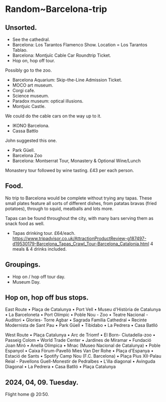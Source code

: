 # Random~Barcelona-trip

## Unsorted.

- See the cathedral.
- Barcelona: Los Tarantos Flamenco Show. Location = Los Tarantos Tablao.
- Barcelona: Montjuïc Cable Car Roundtrip Ticket.
- Hop on, hop off tour.

Possibly go to the zoo.

- Barcelona Aquarium: Skip-the-Line Admission Ticket.
- MOCO art museum.
- Corgi cafe.
- Science museum.
- Paradox museum: optical illusions.
- Montjuic Castle. 

We could do the cable cars on the way up to it.

- IKONO Barcelona.
- Cassa Battlo 

John suggested this one.

- Park Güell.
- Barcelona Zoo
- Barcelona: Montserrat Tour, Monastery & Optional Wine/Lunch

Monastery tour followed by wine tasting. £43 per each person.

## Food.

No trip to Barcelona would be complete without trying any tapas. 
These small plates feature all sorts of different dishes, 
from patatas bravas (fried potatoes), through to squid, 
meatballs and lots more. 

Tapas can be found throughout the city, 
with many bars serving them as snack food as well.

- Tapas drinking tour.
£64/each.
https://www.tripadvisor.co.uk/AttractionProductReview-g187497-d19530179-Barcelona_Tapas_Crawl_Tour-Barcelona_Catalonia.html
4 meals & 4 drinks included.

## Groupings.

- Hop on / hop off tour day.
- Museum Day.

## Hop on, hop off bus stops.

East Route
• Plaça de Catalunya
• Port Vell
• Museu d'Història de Catalunya
• La Barceloneta
• Port Olímpic
• Poble Nou - Zoo
• Teatre Nacional - Auditori
• Glories- Torre Agbar
• Sagrada Familia Cathedral
• Recinte Modernista de Sant Pau
• Park Güell
• Tibidabo
• La Pedrera
• Casa Batlló

West Route
• Plaça Catalunya
• Arc de Triomf
• El Born- Ciutadella-zoo
• Passeig Colom
• World Trade Center
• Jardines de Miramar
• Fundació Joan Miró
• Anella Olímpica
• Mnac (Museo Nacional de Catalunya)
• Poble Espanyol
• Caixa Fòrum-Pavelló Mies Van Der Rohe
• Plaça d'Espanya
• Estació de Sants
• Spotify Camp Nou (F.C. Barcelona)
• Plaça Pius XII-Palau Reial - Pavellons Guell-Monestir de Pedralbes
• L'illa diagonal
• Avinguda Diagonal
• La Pedrera
• Casa Batlló
• Plaça Catalunya

## 2024, 04, 09. Tuesday.
Flight home @ 20:50.
